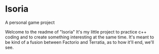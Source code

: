 # Isoria
A personal game project

Welcome to the readme of "Isoria"
It's my little project to practice c++ coding and to create something interesting at the same time.
It's meant to be kind of a fusion between Factorio and Terratia, as to how it'll end, we'll see.
